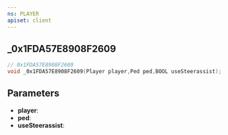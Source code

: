 ```yaml
---
ns: PLAYER
apiset: client
---
```

## _0x1FDA57E8908F2609

```c
// 0x1FDA57E8908F2609
void _0x1FDA57E8908F2609(Player player,Ped ped,BOOL useSteerassist);
```


## Parameters
* **player**:
* **ped**:
* **useSteerassist**: